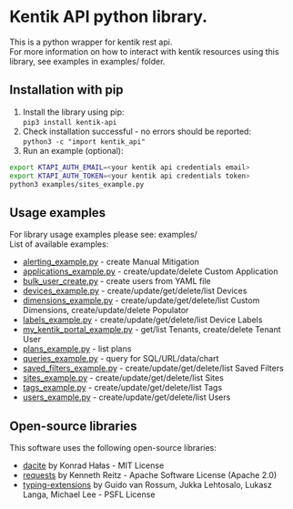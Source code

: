 # Kentik API python library.

This is a python wrapper for kentik rest api.  
For more information on how to interact with kentik resources using this library, see examples in examples/ folder.

## Installation with pip

1. Install the library using pip:  
```pip3 install kentik-api```
1. Check installation successful - no errors should be reported:  
```python3 -c "import kentik_api"```
1. Run an example (optional):
  ```bash
  export KTAPI_AUTH_EMAIL=<your kentik api credentials email>
  export KTAPI_AUTH_TOKEN=<your kentik api credentials token>
  python3 examples/sites_example.py
  ```

## Usage examples

For library usage examples please see: examples/  
List of available examples:
- [alerting_example.py](./examples/alerting_example.py) - create Manual Mitigation
- [applications_example.py](./examples/applications_example.py) - create/update/delete Custom Application
- [bulk_user_create.py](./examples/bulk_user_create.py) - create users from YAML file
- [devices_example.py](./examples/devices_example.py) - create/update/get/delete/list Devices
- [dimensions_example.py](./examples/dimensions_example.py) - create/update/get/delete/list Custom Dimensions, create/update/delete Populator
- [labels_example.py](./examples/labels_example.py) - create/update/get/delete/list Device Labels
- [my_kentik_portal_example.py](./examples/my_kentik_portal_example.py) - get/list Tenants, create/delete Tenant User
- [plans_example.py](./examples/plans_example.py) - list plans
- [queries_example.py](./examples/queries_example.py) - query for SQL/URL/data/chart
- [saved_filters_example.py](./examples/saved_filters_example.py) - create/update/get/delete/list Saved Filters
- [sites_example.py](./examples/sites_example.py) - create/update/get/delete/list Sites
- [tags_example.py](./examples/tags_example.py) - create/update/get/delete/list Tags
- [users_example.py](./examples/users_example.py) - create/update/get/delete/list Users

## Open-source libraries

This software uses the following open-source libraries:
- [dacite](https://pypi.org/project/dacite/) by Konrad Hałas - MIT License
- [requests](https://pypi.org/project/requests/) by Kenneth Reitz - Apache Software License (Apache 2.0)
- [typing-extensions](https://pypi.org/project/typing-extensions/) by  Guido van Rossum, Jukka Lehtosalo, Lukasz Langa, Michael Lee - PSFL License
